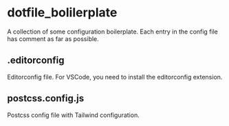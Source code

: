 # dotfile_bolilerplate
A collection of some configuration boilerplate. Each entry in the config file has comment as far as possible.

## .editorconfig
Editorconfig file. For VSCode, you need to install the editorconfig extension.


## postcss.config.js
Postcss config file with Tailwind configuration.